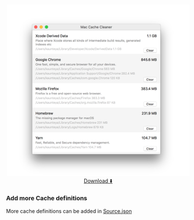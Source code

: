 <div align="center">
  <img  src="/Images/AppWindow.png" alt="App Window" width="500"><br>
  <a href="https://github.com/kaunteya/MacCacheCleaner/releases/latest/download/Mac.Cache.Cleaner.zip">Download ⬇️<a>
</div>

### Add more Cache definitions
More cache definitions can be added in [Source.json](Source.json)
